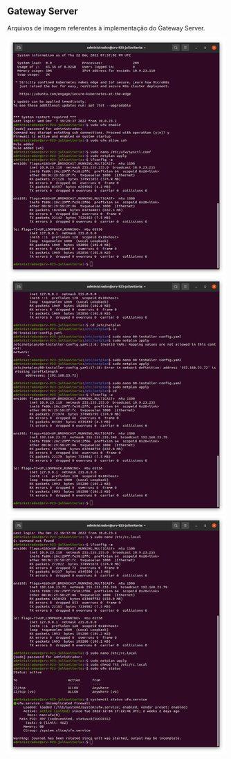 ## Gateway Server
Arquivos de imagem referentes à implementação do Gateway Server.

<img src='https://github.com/Maahrcy/Grupo5.923.Redes/blob/main/img/img1.png' width='600' height='550'>

<img src='https://github.com/Maahrcy/Grupo5.923.Redes/blob/main/img/img2.png' width='600' height='550'>

<img src='https://github.com/Maahrcy/Grupo5.923.Redes/blob/main/img/img3.png' width='600' height='550'>
